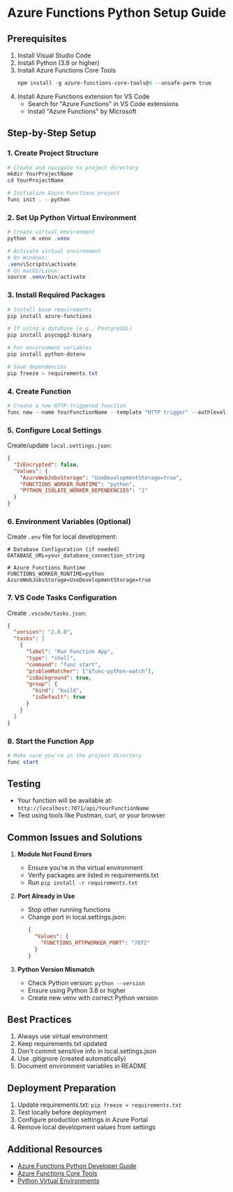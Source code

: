 # Azure Functions Python Setup Guide

## Prerequisites

1. Install Visual Studio Code
2. Install Python (3.8 or higher)
3. Install Azure Functions Core Tools
   ```powershell
   npm install -g azure-functions-core-tools@4 --unsafe-perm true
   ```
4. Install Azure Functions extension for VS Code
   - Search for "Azure Functions" in VS Code extensions
   - Install "Azure Functions" by Microsoft

## Step-by-Step Setup

### 1. Create Project Structure

```powershell
# Create and navigate to project directory
mkdir YourProjectName
cd YourProjectName

# Initialize Azure Functions project
func init . --python
```

### 2. Set Up Python Virtual Environment

```powershell
# Create virtual environment
python -m venv .venv

# Activate virtual environment
# On Windows:
.venv\Scripts\activate
# On macOS/Linux:
source .venv/bin/activate
```

### 3. Install Required Packages

```powershell
# Install base requirements
pip install azure-functions

# If using a database (e.g., PostgreSQL)
pip install psycopg2-binary

# For environment variables
pip install python-dotenv

# Save dependencies
pip freeze > requirements.txt
```

### 4. Create Function

```powershell
# Create a new HTTP-triggered function
func new --name YourFunctionName --template "HTTP trigger" --authlevel "anonymous"
```

### 5. Configure Local Settings

Create/update `local.settings.json`:

```json
{
  "IsEncrypted": false,
  "Values": {
    "AzureWebJobsStorage": "UseDevelopmentStorage=true",
    "FUNCTIONS_WORKER_RUNTIME": "python",
    "PYTHON_ISOLATE_WORKER_DEPENDENCIES": "1"
  }
}
```

### 6. Environment Variables (Optional)

Create `.env` file for local development:

```plaintext
# Database Configuration (if needed)
DATABASE_URL=your_database_connection_string

# Azure Functions Runtime
FUNCTIONS_WORKER_RUNTIME=python
AzureWebJobsStorage=UseDevelopmentStorage=true
```

### 7. VS Code Tasks Configuration

Create `.vscode/tasks.json`:

```json
{
  "version": "2.0.0",
  "tasks": [
    {
      "label": "Run Function App",
      "type": "shell",
      "command": "func start",
      "problemMatcher": ["$func-python-watch"],
      "isBackground": true,
      "group": {
        "kind": "build",
        "isDefault": true
      }
    }
  ]
}
```

### 8. Start the Function App

```powershell
# Make sure you're in the project directory
func start
```

## Testing

- Your function will be available at: `http://localhost:7071/api/YourFunctionName`
- Test using tools like Postman, curl, or your browser

## Common Issues and Solutions

1. **Module Not Found Errors**

   - Ensure you're in the virtual environment
   - Verify packages are listed in requirements.txt
   - Run `pip install -r requirements.txt`

2. **Port Already in Use**

   - Stop other running functions
   - Change port in local.settings.json:
     ```json
     {
       "Values": {
         "FUNCTIONS_HTTPWORKER_PORT": "7072"
       }
     }
     ```

3. **Python Version Mismatch**
   - Check Python version: `python --version`
   - Ensure using Python 3.8 or higher
   - Create new venv with correct Python version

## Best Practices

1. Always use virtual environment
2. Keep requirements.txt updated
3. Don't commit sensitive info in local.settings.json
4. Use .gitignore (created automatically)
5. Document environment variables in README

## Deployment Preparation

1. Update requirements.txt: `pip freeze > requirements.txt`
2. Test locally before deployment
3. Configure production settings in Azure Portal
4. Remove local development values from settings

## Additional Resources

- [Azure Functions Python Developer Guide](https://docs.microsoft.com/azure/azure-functions/functions-reference-python)
- [Azure Functions Core Tools](https://github.com/Azure/azure-functions-core-tools)
- [Python Virtual Environments](https://docs.python.org/3/tutorial/venv.html)
